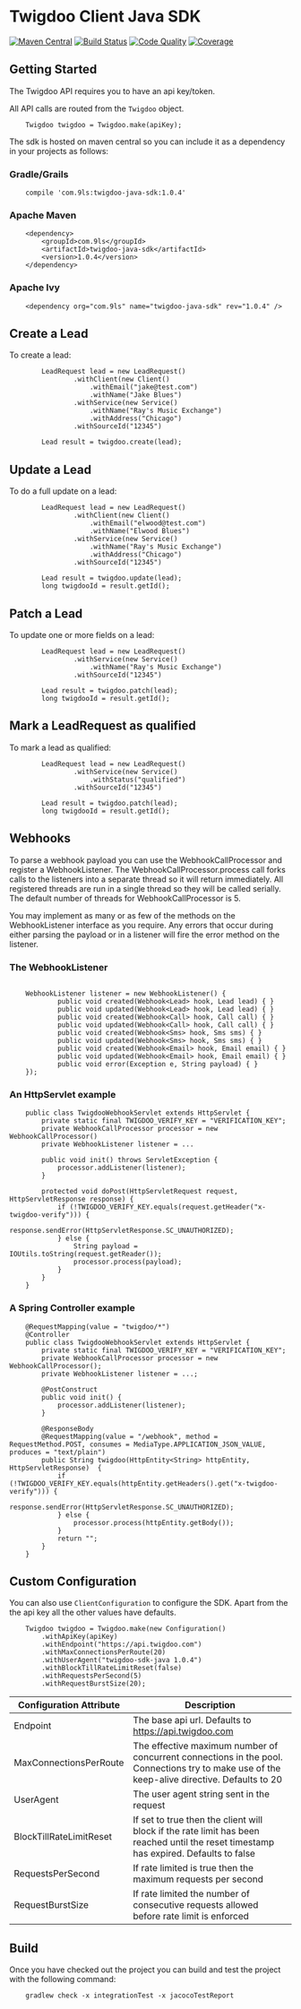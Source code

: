 # Twigdoo Client Java SDK

[![Maven Central](https://maven-badges.herokuapp.com/maven-central/com.9ls/twigdoo-java-sdk/badge.svg)](https://maven-badges.herokuapp.com/maven-central/com.9ls/twigdoo-java-sdk)
[![Build Status](https://api.travis-ci.org/nine-lives/twigdoo-sdk-java.png)](https://travis-ci.org/nine-lives/twigdoo-sdk-java)
[![Code Quality](https://api.codacy.com/project/badge/grade/751e84aa61ac44c0a524dcf144791568)](https://www.codacy.com/app/nine-lives/twigdoo-sdk-java)
[![Coverage](https://api.codacy.com/project/badge/coverage/751e84aa61ac44c0a524dcf144791568)](https://www.codacy.com/app/nine-lives/twigdoo-sdk-java)

## Getting Started

The Twigdoo API requires you to have an api key/token. 

All API calls are routed from the `Twigdoo` object.

```
    Twigdoo twigdoo = Twigdoo.make(apiKey);
```

The sdk is hosted on maven central so you can include it as a dependency 
in your projects as follows:

### Gradle/Grails
```
    compile 'com.9ls:twigdoo-java-sdk:1.0.4'
```

### Apache Maven
```
    <dependency>
        <groupId>com.9ls</groupId>
        <artifactId>twigdoo-java-sdk</artifactId>
        <version>1.0.4</version>
    </dependency>
```

### Apache Ivy
```
    <dependency org="com.9ls" name="twigdoo-java-sdk" rev="1.0.4" />
```

## Create a Lead

To create a lead:

```
        LeadRequest lead = new LeadRequest()
                .withClient(new Client()
                    .withEmail("jake@test.com")
                    .withName("Jake Blues")
                .withService(new Service()
                    .withName("Ray's Music Exchange")
                    .withAddress("Chicago")
                .withSourceId("12345")
        
        Lead result = twigdoo.create(lead);
```

## Update a Lead

To do a full update on a lead:
```
        LeadRequest lead = new LeadRequest()
                .withClient(new Client()
                    .withEmail("elwood@test.com")
                    .withName("Elwood Blues")
                .withService(new Service()
                    .withName("Ray's Music Exchange")
                    .withAddress("Chicago")
                .withSourceId("12345")
        
        Lead result = twigdoo.update(lead);
        long twigdooId = result.getId();
```

## Patch a Lead

To update one or more fields on a lead:
```
        LeadRequest lead = new LeadRequest()
                .withService(new Service()
                    .withName("Ray's Music Exchange")
                .withSourceId("12345")
        
        Lead result = twigdoo.patch(lead);
        long twigdooId = result.getId();
```

## Mark a LeadRequest as qualified

To mark a lead as qualified:
```
        LeadRequest lead = new LeadRequest()
                .withService(new Service()
                    .withStatus("qualified")
                .withSourceId("12345")
        
        Lead result = twigdoo.patch(lead);
        long twigdooId = result.getId();
```

## Webhooks

To parse a webhook payload you can use the WebhookCallProcessor and register a WebhookListener. 
The WebhookCallProcessor.process call forks calls to the listeners into a separate thread so it will return
immediately. All registered threads are run in a single thread so they will be called serially. The default 
number of threads for WebhookCallProcessor is 5.

You may implement as many or as few of the methods on the WebhookListener interface as you require. Any errors
that occur during either parsing the payload or in a listener will fire the error method on the listener.  

### The WebhookListener

```

    WebhookListener listener = new WebhookListener() {
            public void created(Webhook<Lead> hook, Lead lead) { }
            public void updated(Webhook<Lead> hook, Lead lead) { }
            public void created(Webhook<Call> hook, Call call) { }
            public void updated(Webhook<Call> hook, Call call) { }
            public void created(Webhook<Sms> hook, Sms sms) { }
            public void updated(Webhook<Sms> hook, Sms sms) { }
            public void created(Webhook<Email> hook, Email email) { }
            public void updated(Webhook<Email> hook, Email email) { }
            public void error(Exception e, String payload) { }
    });
```

### An HttpServlet example
```
    public class TwigdooWebhookServlet extends HttpServlet {
        private static final TWIGDOO_VERIFY_KEY = "VERIFICATION_KEY";
        private WebhookCallProcessor processor = new WebhookCallProcessor()
        private WebhookListener listener = ...

        public void init() throws ServletException {
            processor.addListener(listener);
        }
    
        protected void doPost(HttpServletRequest request, HttpServletResponse response) {
            if (!TWIGDOO_VERIFY_KEY.equals(request.getHeader("x-twigdoo-verify"))) {
               response.sendError(HttpServletResponse.SC_UNAUTHORIZED);
            } else {
                String payload = IOUtils.toString(request.getReader());
                processor.process(payload);
            }
        }
    }
``` 

### A Spring Controller example
```
    @RequestMapping(value = "twigdoo/*")
    @Controller
    public class TwigdooWebhookServlet extends HttpServlet {
        private static final TWIGDOO_VERIFY_KEY = "VERIFICATION_KEY";
        private WebhookCallProcessor processor = new WebhookCallProcessor();
        private WebhookListener listener = ...;

        @PostConstruct
        public void init() {
            processor.addListener(listener);
        }
    
        @ResponseBody
        @RequestMapping(value = "/webhook", method = RequestMethod.POST, consumes = MediaType.APPLICATION_JSON_VALUE, produces = "text/plain")
        public String twigdoo(HttpEntity<String> httpEntity, HttpServletResponse)  {
            if (!TWIGDOO_VERIFY_KEY.equals(httpEntity.getHeaders().get("x-twigdoo-verify"))) {
               response.sendError(HttpServletResponse.SC_UNAUTHORIZED);
            } else {
                processor.process(httpEntity.getBody());
            }
            return "";
        }
    }
``` 

## Custom Configuration

You can also use `ClientConfiguration` to configure the SDK. Apart
from the the api key all the other values have defaults.

```
    Twigdoo twigdoo = Twigdoo.make(new Configuration()
        .withApiKey(apiKey)
        .withEndpoint("https://api.twigdoo.com")
        .withMaxConnectionsPerRoute(20)
        .withUserAgent("twigdoo-sdk-java 1.0.4")
        .withBlockTillRateLimitReset(false)
        .withRequestsPerSecond(5)
        .withRequestBurstSize(20);
```

| Configuration Attribute | Description |
| ----------------------- | ----------- |
| Endpoint | The base api url. Defaults to https://api.twigdoo.com |
| MaxConnectionsPerRoute | The effective maximum number of concurrent connections in the pool. Connections try to make use of the keep-alive directive. Defaults to 20
| UserAgent | The user agent string sent in the request
| BlockTillRateLimitReset | If set to true then the client will block if the rate limit has been reached until the reset timestamp has expired. Defaults to false
| RequestsPerSecond | If rate limited is true then the maximum requests per second 
| RequestBurstSize | If rate limited the number of consecutive requests allowed before rate limit is enforced 


## Build

Once you have checked out the project you can build and test the project with the following command:

```
    gradlew check -x integrationTest -x jacocoTestReport
```

 